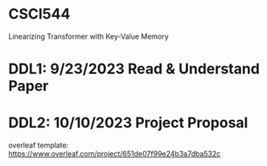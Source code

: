 # CSCI544

Linearizing Transformer with Key-Value Memory

# DDL1: 9/23/2023 Read & Understand Paper

# DDL2: 10/10/2023 Project Proposal
overleaf template: https://www.overleaf.com/project/651de07f99e24b3a7dba532c

